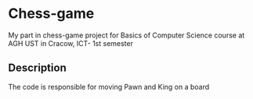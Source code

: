 # Chess-game

My part in chess-game project for Basics of Computer Science course at AGH UST in Cracow, ICT- 1st semester

## Description

The code is responsible for moving Pawn and King on a board
